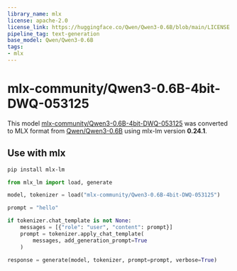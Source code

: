 ```yaml
---
library_name: mlx
license: apache-2.0
license_link: https://huggingface.co/Qwen/Qwen3-0.6B/blob/main/LICENSE
pipeline_tag: text-generation
base_model: Qwen/Qwen3-0.6B
tags:
- mlx
---
```


# mlx-community/Qwen3-0.6B-4bit-DWQ-053125

This model [mlx-community/Qwen3-0.6B-4bit-DWQ-053125](https://huggingface.co/mlx-community/Qwen3-0.6B-4bit-DWQ-053125) was
converted to MLX format from [Qwen/Qwen3-0.6B](https://huggingface.co/Qwen/Qwen3-0.6B)
using mlx-lm version **0.24.1**.

## Use with mlx

```bash
pip install mlx-lm
```

```python
from mlx_lm import load, generate

model, tokenizer = load("mlx-community/Qwen3-0.6B-4bit-DWQ-053125")

prompt = "hello"

if tokenizer.chat_template is not None:
    messages = [{"role": "user", "content": prompt}]
    prompt = tokenizer.apply_chat_template(
        messages, add_generation_prompt=True
    )

response = generate(model, tokenizer, prompt=prompt, verbose=True)
```

